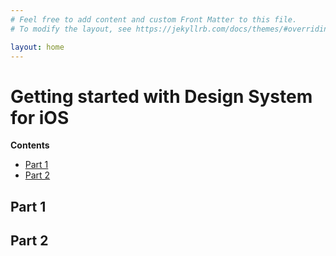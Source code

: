 ```yaml
---
# Feel free to add content and custom Front Matter to this file.
# To modify the layout, see https://jekyllrb.com/docs/themes/#overriding-theme-defaults

layout: home
---
```



# Getting started with Design System for iOS


**Contents**

*   [Part 1](#part-1)
*   [Part 2](#part-2)

## Part 1
## Part 2